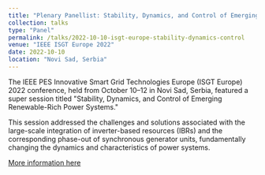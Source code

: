 ```yaml
---
title: "Plenary Panellist: Stability, Dynamics, and Control of Emerging Renewable-Rich Power Systems"
collection: talks
type: "Panel"
permalink: /talks/2022-10-10-isgt-europe-stability-dynamics-control
venue: "IEEE ISGT Europe 2022"
date: 2022-10-10
location: "Novi Sad, Serbia"
---
```

The IEEE PES Innovative Smart Grid Technologies Europe (ISGT Europe) 2022 conference, held from October 10–12 in Novi Sad, Serbia, featured a super session titled "Stability, Dynamics, and Control of Emerging Renewable-Rich Power Systems." 

This session addressed the challenges and solutions associated with the large-scale integration of inverter-based resources (IBRs) and the corresponding phase-out of synchronous generator units, fundamentally changing the dynamics and characteristics of power systems.

[More information here](https://attend.ieee.org/isgt-europe-2022/super-sessions/)
